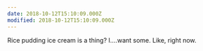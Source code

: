```yaml
---
date: 2018-10-12T15:10:09.000Z
modified: 2018-10-12T15:10:09.000Z
---
```


  Rice pudding ice cream is a thing? I....want some. Like, right now.
